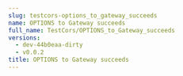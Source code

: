 ```yaml
---
slug: testcors-options_to_gateway_succeeds
name: OPTIONS to Gateway succeeds
full_name: TestCors/OPTIONS_to_Gateway_succeeds
versions:
  - dev-44b0eaa-dirty
  - v0.0.2
title: OPTIONS to Gateway succeeds
---
```


